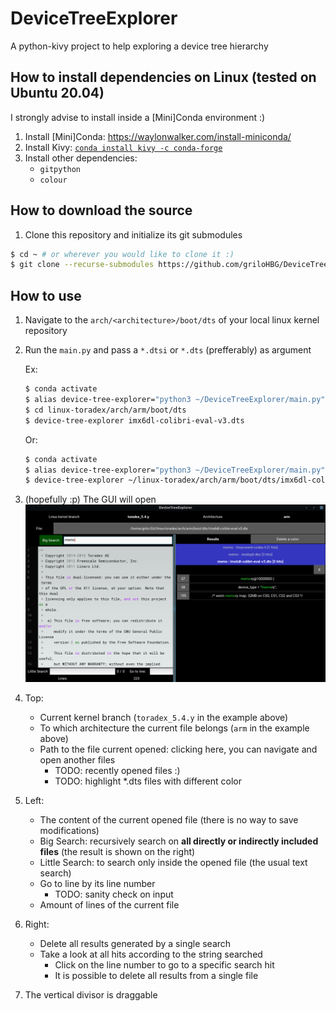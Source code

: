 # DeviceTreeExplorer
A python-kivy project to help exploring a device tree hierarchy

## How to install dependencies on Linux (tested on Ubuntu 20.04)

I strongly advise to install inside a [Mini]Conda environment :)

1. Install [Mini]Conda: https://waylonwalker.com/install-miniconda/
2. Install Kivy:  [`conda install kivy -c conda-forge`](https://kivy.org/doc/stable/gettingstarted/installation.html)
3. Install other dependencies:
   - `gitpython`
   - `colour`

## How to download the source

1. Clone this repository and initialize its git submodules

``` bash
$ cd ~ # or wherever you would like to clone it :)
$ git clone --recurse-submodules https://github.com/griloHBG/DeviceTreeExplorer
```

## How to use

1. Navigate to the `arch/<architecture>/boot/dts` of your local linux kernel repository
2. Run the `main.py` and pass a `*.dtsi` or `*.dts` (prefferably) as argument

   Ex:
   ``` sh
   $ conda activate 
   $ alias device-tree-explorer="python3 ~/DeviceTreeExplorer/main.py"
   $ cd linux-toradex/arch/arm/boot/dts
   $ device-tree-explorer imx6dl-colibri-eval-v3.dts
   ```
   Or:
   ``` sh
   $ conda activate 
   $ alias device-tree-explorer="python3 ~/DeviceTreeExplorer/main.py"
   $ device-tree-explorer ~/linux-toradex/arch/arm/boot/dts/imx6dl-colibri-eval-v3.dts
   ```
5. (hopefully :p) The GUI will open
   ![](images/img.png)
6. Top:
   - Current kernel branch (`toradex_5.4.y` in the example above)
   - To which architecture the current file belongs (`arm` in the example above)
   - Path to the file current opened: clicking here, you can navigate and open another files
     - TODO: recently opened files :)
     - TODO: highlight *.dts files with different color
7. Left:
   - The content of the current opened file (there is no way to save modifications)
   - Big Search: recursively search on **all directly or indirectly included files** (the result is shown on the right) 
   - Little Search: to search only inside the opened file (the usual text search)
   - Go to line by its line number
     - TODO: sanity check on input
   - Amount of lines of the current file
8. Right:
   - Delete all results generated by a single search
   - Take a look at all hits according to the string searched
      - Click on the line number to go to a specific search hit
      - It is possible to delete all results from a single file
9. The vertical divisor is draggable
